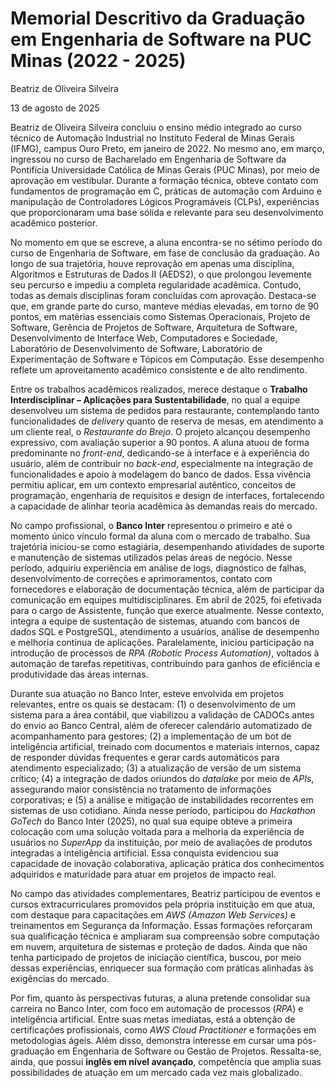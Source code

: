 # Memorial Descritivo da Graduação em Engenharia de Software na PUC Minas (2022 - 2025)

Beatriz de Oliveira Silveira

13 de agosto de 2025


Beatriz de Oliveira Silveira concluiu o ensino médio integrado ao curso técnico de Automação Industrial no Instituto Federal de Minas Gerais (IFMG), campus Ouro Preto, em janeiro de 2022. No mesmo ano, em março, ingressou no curso de Bacharelado em Engenharia de Software da Pontifícia Universidade Católica de Minas Gerais (PUC Minas), por meio de aprovação em vestibular. Durante a formação técnica, obteve contato com fundamentos de programação em C, práticas de automação com Arduino e manipulação de Controladores Lógicos Programáveis (CLPs), experiências que proporcionaram uma base sólida e relevante para seu desenvolvimento acadêmico posterior.

No momento em que se escreve, a aluna encontra-se no sétimo período do curso de Engenharia de Software, em fase de conclusão da graduação. Ao longo de sua trajetória, houve reprovação em apenas uma disciplina, Algoritmos e Estruturas de Dados II (AEDS2), o que prolongou levemente seu percurso e impediu a completa regularidade acadêmica. Contudo, todas as demais disciplinas foram concluídas com aprovação. Destaca-se que, em grande parte do curso, manteve médias elevadas, em torno de 90 pontos, em matérias essenciais como Sistemas Operacionais, Projeto de Software, Gerência de Projetos de Software, Arquitetura de Software, Desenvolvimento de Interface Web, Computadores e Sociedade, Laboratório de Desenvolvimento de Software, Laboratório de Experimentação de Software e Tópicos em Computação. Esse desempenho reflete um aproveitamento acadêmico consistente e de alto rendimento.

Entre os trabalhos acadêmicos realizados, merece destaque o **Trabalho Interdisciplinar – Aplicações para Sustentabilidade**, no qual a equipe desenvolveu um sistema de pedidos para restaurante, contemplando tanto funcionalidades de *delivery* quanto de reserva de mesas, em atendimento a um cliente real, o *Restaurante do Brejo*. O projeto alcançou desempenho expressivo, com avaliação superior a 90 pontos. A aluna atuou de forma predominante no *front-end*, dedicando-se à interface e à experiência do usuário, além de contribuir no *back-end*, especialmente na integração de funcionalidades e apoio à modelagem do banco de dados. Essa vivência permitiu aplicar, em um contexto empresarial autêntico, conceitos de programação, engenharia de requisitos e design de interfaces, fortalecendo a capacidade de alinhar teoria acadêmica às demandas reais do mercado.

No campo profissional, o **Banco Inter** representou o primeiro e até o momento único vínculo formal da aluna com o mercado de trabalho. Sua trajetória iniciou-se como estagiária, desempenhando atividades de suporte e manutenção de sistemas utilizados pelas áreas de negócio. Nesse período, adquiriu experiência em análise de logs, diagnóstico de falhas, desenvolvimento de correções e aprimoramentos, contato com fornecedores e elaboração de documentação técnica, além de participar da comunicação em equipes multidisciplinares. Em abril de 2025, foi efetivada para o cargo de Assistente, função que exerce atualmente. Nesse contexto, integra a equipe de sustentação de sistemas, atuando com bancos de dados SQL e PostgreSQL, atendimento a usuários, análise de desempenho e melhoria contínua de aplicações. Paralelamente, iniciou participação na introdução de processos de *RPA (Robotic Process Automation)*, voltados à automação de tarefas repetitivas, contribuindo para ganhos de eficiência e produtividade das áreas internas.

Durante sua atuação no Banco Inter, esteve envolvida em projetos relevantes, entre os quais se destacam: (1) o desenvolvimento de um sistema para a área contábil, que viabilizou a validação de CADOCs antes do envio ao Banco Central, além de oferecer calendário automatizado de acompanhamento para gestores; (2) a implementação de um bot de inteligência artificial, treinado com documentos e materiais internos, capaz de responder dúvidas frequentes e gerar cards automáticos para atendimento especializado; (3) a atualização de versão de um sistema crítico; (4) a integração de dados oriundos do *datalake* por meio de *APIs*, assegurando maior consistência no tratamento de informações corporativas; e (5) a análise e mitigação de instabilidades recorrentes em sistemas de uso cotidiano. Ainda nesse período, participou do *Hackathon GoTech* do Banco Inter (2025), no qual sua equipe obteve a primeira colocação com uma solução voltada para a melhoria da experiência de usuários no *SuperApp* da instituição, por meio de avaliações de produtos integradas a inteligência artificial. Essa conquista evidenciou sua capacidade de inovação colaborativa, aplicação prática dos conhecimentos adquiridos e maturidade para atuar em projetos de impacto real.

No campo das atividades complementares, Beatriz participou de eventos e cursos extracurriculares promovidos pela própria instituição em que atua, com destaque para capacitações em *AWS (Amazon Web Services)* e treinamentos em Segurança da Informação. Essas formações reforçaram sua qualificação técnica e ampliaram sua compreensão sobre computação em nuvem, arquitetura de sistemas e proteção de dados. Ainda que não tenha participado de projetos de iniciação científica, buscou, por meio dessas experiências, enriquecer sua formação com práticas alinhadas às exigências do mercado.

Por fim, quanto às perspectivas futuras, a aluna pretende consolidar sua carreira no Banco Inter, com foco em automação de processos (*RPA*) e inteligência artificial. Entre suas metas imediatas, está a obtenção de certificações profissionais, como *AWS Cloud Practitioner* e formações em metodologias ágeis. Além disso, demonstra interesse em cursar uma pós-graduação em Engenharia de Software ou Gestão de Projetos. Ressalta-se, ainda, que possui **inglês em nível avançado**, competência que amplia suas possibilidades de atuação em um mercado cada vez mais globalizado.
